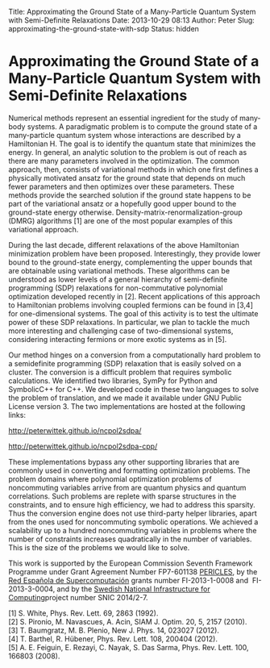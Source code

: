 Title: Approximating the Ground State of a Many-Particle Quantum System with Semi-Definite Relaxations
Date: 2013-10-29 08:13
Author: Peter
Slug: approximating-the-ground-state-with-sdp
Status: hidden

Approximating the Ground State of a Many-Particle Quantum System with Semi-Definite Relaxations
===============================================================================================

Numerical methods represent an essential ingredient for the study of
many-body systems. A paradigmatic problem is to compute the ground state
of a many-particle quantum system whose interactions are described by a
Hamiltonian H. The goal is to identify the quantum state that minimizes
the energy. In general, an analytic solution to the problem is out of
reach as there are many parameters involved in the optimization. The
common approach, then, consists of variational methods in which one
first defines a physically motivated ansatz for the ground state that
depends on much fewer parameters and then optimizes over these
parameters. These methods provide the searched solution if the ground
state happens to be part of the variational ansatz or a hopefully good
upper bound to the ground-state energy otherwise.
Density-matrix-renormalization-group (DMRG) algorithms [1] are one of
the most popular examples of this variational approach.

During the last decade, different relaxations of the above Hamiltonian
minimization problem have been proposed. Interestingly, they provide
lower bound to the ground-state energy, complementing the upper bounds
that are obtainable using variational methods. These algorithms can be
understood as lower levels of a general hierarchy of semi-definite
programming (SDP) relaxations for non-commutative polynomial
optimization developed recently in [2]. Recent applications of this
approach to Hamiltonian problems involving coupled fermions can be found
in [3,4] for one-dimensional systems. The goal of this activity is to
test the ultimate power of these SDP relaxations. In particular, we plan
to tackle the much more interesting and challenging case of
two-dimensional systems, considering interacting fermions or more exotic
systems as in [5].

Our method hinges on a conversion from a computationally hard problem to
a semidefinite programming (SDP) relaxation that is easily solved on a
cluster. The conversion is a difficult problem that requires symbolic
calculations. We identified two libraries, SymPy for Python and
SymbolicC++ for C++. We developed code in these two languages to solve
the problem of translation, and we made it available under GNU Public
License version 3. The two implementations are hosted at the following
links:

<http://peterwittek.github.io/ncpol2sdpa/>

<http://peterwittek.github.io/ncpol2sdpa-cpp/>

These implementations bypass any other supporting libraries that are
commonly used in converting and formatting optimization problems. The
problem domains where polynomial optimization problems of noncommuting
variables arrive from are quantum physics and quantum correlations. Such
problems are replete with sparse structures in the constraints, and to
ensure high efficiency, we had to address this sparsity. Thus the
conversion engine does not use third-party helper libraries, apart from
the ones used for noncommuting symbolic operations. We achieved a
scalability up to a hundred noncommuting variables in problems where the
number of constraints increases quadratically in the number of
variables. This is the size of the problems we would like to solve.

This work is supported by the European Commission Seventh Framework
Programme under Grant Agreement Number FP7-601138
[PERICLES](http://pericles-project.eu/ "PERICLES"), by the [Red Española
de Supercomputación](http://www.bsc.es/RES "RES") grants number
FI-2013-1-0008 and  FI-2013-3-0004, and by the [Swedish National
Infrastructure for Computing](http://www.snic.se/ "SNIC")project number
SNIC 2014/2-7.

[1] S. White, Phys. Rev. Lett. 69, 2863 (1992).  
[2] S. Pironio, M. Navascues, A. Acin, SIAM J. Optim. 20, 5, 2157
(2010).  
[3] T. Baumgratz, M. B. Plenio, New J. Phys. 14, 023027 (2012).  
[4] T. Barthel, R. Hübener, Phys. Rev. Lett. 108, 200404 (2012).  
[5] A. E. Feiguin, E. Rezayi, C. Nayak, S. Das Sarma, Phys. Rev. Lett.
100, 166803 (2008).

